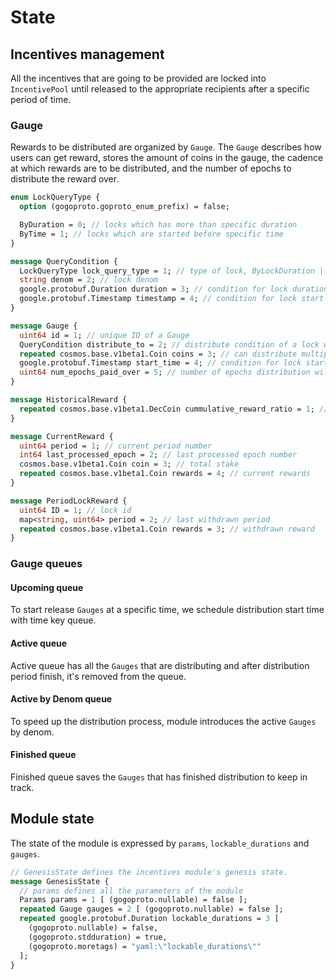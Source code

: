 <!--
order: 2
-->

# State

## Incentives management

All the incentives that are going to be provided are locked into `IncentivePool` until released to the appropriate recipients after a specific period of time.

### Gauge

Rewards to be distributed are organized by `Gauge`. The `Gauge` describes how users can get reward, stores the amount of coins in the gauge, the cadence at which rewards are to be distributed, and the number of epochs to distribute the reward over.

```protobuf
enum LockQueryType {
  option (gogoproto.goproto_enum_prefix) = false;

  ByDuration = 0; // locks which has more than specific duration
  ByTime = 1; // locks which are started before specific time
}

message QueryCondition {
  LockQueryType lock_query_type = 1; // type of lock, ByLockDuration | ByLockTime
  string denom = 2; // lock denom
  google.protobuf.Duration duration = 3; // condition for lock duration, only valid if positive
  google.protobuf.Timestamp timestamp = 4; // condition for lock start time, not valid if unset value
}

message Gauge {
  uint64 id = 1; // unique ID of a Gauge
  QueryCondition distribute_to = 2; // distribute condition of a lock which meet one of these conditions
  repeated cosmos.base.v1beta1.Coin coins = 3; // can distribute multiple coins
  google.protobuf.Timestamp start_time = 4; // condition for lock start time, not valid if unset value
  uint64 num_epochs_paid_over = 5; // number of epochs distribution will be done 
}

message HistoricalReward {
  repeated cosmos.base.v1beta1.DecCoin cummulative_reward_ratio = 1; // accumulated rewards per share
}

message CurrentReward {
  uint64 period = 1; // current period number
  int64 last_processed_epoch = 2; // last processed epoch number
  cosmos.base.v1beta1.Coin coin = 3; // total stake
  repeated cosmos.base.v1beta1.Coin rewards = 4; // current rewards
}

message PeriodLockReward {
  uint64 ID = 1; // lock id
  map<string, uint64> period = 2; // last withdrawn period
  repeated cosmos.base.v1beta1.Coin rewards = 3; // withdrawn reward
}
```

### Gauge queues

#### Upcoming queue

To start release `Gauges` at a specific time, we schedule distribution start time with time key queue.

#### Active queue

Active queue has all the `Gauges` that are distributing and after distribution period finish, it's removed from the queue.

#### Active by Denom queue

To speed up the distribution process, module introduces the active `Gauges` by denom.

#### Finished queue

Finished queue saves the `Gauges` that has finished distribution to keep in track.

## Module state

The state of the module is expressed by `params`, `lockable_durations` and `gauges`.

```protobuf
// GenesisState defines the incentives module's genesis state.
message GenesisState {
  // params defines all the parameters of the module
  Params params = 1 [ (gogoproto.nullable) = false ];
  repeated Gauge gauges = 2 [ (gogoproto.nullable) = false ];
  repeated google.protobuf.Duration lockable_durations = 3 [
    (gogoproto.nullable) = false,
    (gogoproto.stdduration) = true,
    (gogoproto.moretags) = "yaml:\"lockable_durations\""
  ];
}
```